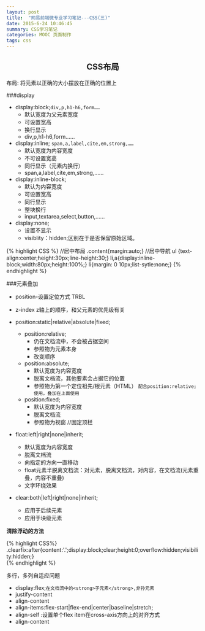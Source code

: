 ```yaml
---
layout: post
title:  "网易前端微专业学习笔记---CSS(三)"
date: 2015-6-24 10:46:45
summary: CSS学习笔记
categories: MOOC 页面制作
tags: css 
---
```


<h2 style="text-align:center;">CSS布局</h2>
<span class="blue">布局</span>: 将元素以正确的大小摆放在正确的位置上

###display
- display:block;`div,p,h1-h6,form……`
	- 默认宽度为父元素宽度
	- 可设置宽高
	- 换行显示
	- div,p,h1-h6,form……
- display:inline; `span,a,label,cite,em,strong,……`
	- 默认宽度为内容宽度
	- 不可设置宽高
	- 同行显示（元素内换行）
	- span,a,label,cite,em,strong,……
- display:inline-block;
	- 默认为内容宽度
	- 可设置宽高
	- 同行显示
	- 整块换行
	- input,textarea,select,button,……
- display:none;
	- 设置不显示
	- visiblity：hidden;区别在于是否保留原始区域。

{% highlight CSS %}
	//居中布局
	.content{margin:auto;}
	//居中导航
	ul {text-align:center;height:30px;line-height:30;}
	li,a{display:inline-block;width:80px;height:100%;}
	li{margin: 0 10px;list-sytle:none;}
{% endhighlight %}

###元素叠加
- position-设置定位方式 TRBL
- z-index z轴上的顺序，和父元素的优先级有关

- position:static|relative|absolute|fixed;
	- position:relative;
		- 仍在文档流中，不会被占据空间
		- 参照物为元素本身
		- 改变顺序
	- position:absolute;
		- 默认宽度为内容宽度
		- 脱离文档流，其他要素会占据它的位置
		- 参照物为第一个定位祖先/根元素（HTML）  `配合position:relative;使用，叠加在上面使用`
	- position:fixed;
		- 默认宽度为内容宽度
		- 脱离文档流
		- 参照物为视窗 //固定顶栏
- float:left|right|none|inherit;
	- 默认宽度为内容宽度
	- 脱离文档流
	- 向指定的方向一直移动
	- float元素半脱离文档流：<span class="red">对元素，脱离文档流，对内容，在文档流(元素重叠，内容不重叠)</span>
	- 文字环绕效果
- clear:both|left|right|none|inherit;
	- 应用于后续元素
	- 应用于块级元素

<strong>清除浮动的方法</strong>

{% highlight CSS%}
	.clearfix:after{content:'.';display:block;clear;height:0;overflow:hidden;visibility:hidden;}	
{% endhighlight %}

<span class="blue">多行，多列自适应问题</span>

- display:flex;`在文档流中的<strong>子元素</strong>,非孙元素`
- justify-content
- align-content
- align-items:flex-start|flex-end|center|baseline|stretch;
- align-self :设置单个flex item在cross-axis方向上的对齐方式
- align-content




















